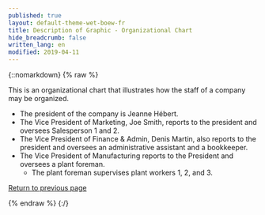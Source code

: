 ```yaml
---
published: true
layout: default-theme-wet-boew-fr
title: Description of Graphic - Organizational Chart
hide_breadcrumb: false
written_lang: en
modified: 2019-04-11
---
```

{::nomarkdown}
{% raw %}
<p>This is an organizational chart that illustrates how the staff of a company may be organized. </p>
<ul>
	<li>The president of the company is Jeanne H&eacute;bert. </li>
	<li>The Vice President of Marketing, Joe Smith, reports to the president and oversees Salesperson 1 and 2. </li>
	<li>The Vice President of Finance &amp; Admin, Denis Martin, also reports to the president and oversees an administrative assistant and a bookkeeper. </li>
	<li>The Vice President of Manufacturing reports to the President and oversees a plant foreman.
		<ul>
			<li>The plant foreman supervises plant workers 1, 2, and 3.</li>
		</ul>
	</li>
</ul>
<p><a href="images-en.html#org">Return to previous page</a></p>
{% endraw %}
{:/}
